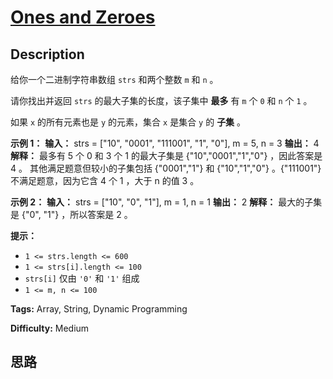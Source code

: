 # [Ones and Zeroes][title]

## Description

给你一个二进制字符串数组 `strs` 和两个整数 `m` 和 `n` 。

请你找出并返回 `strs` 的最大子集的长度，该子集中 **最多** 有 `m` 个 `0` 和 `n` 个 `1` 。

如果 `x` 的所有元素也是 `y` 的元素，集合 `x` 是集合 `y` 的 **子集** 。



**示例 1：**
            **输入：** strs = ["10", "0001", "111001", "1", "0"], m = 5, n = 3    **输出：** 4    **解释：** 最多有 5 个 0 和 3 个 1 的最大子集是 {"10","0001","1","0"} ，因此答案是 4 。    其他满足题意但较小的子集包括 {"0001","1"} 和 {"10","1","0"} 。{"111001"} 不满足题意，因为它含 4 个 1 ，大于 n 的值 3 。    

**示例 2：**
            **输入：** strs = ["10", "0", "1"], m = 1, n = 1    **输出：** 2    **解释：** 最大的子集是 {"0", "1"} ，所以答案是 2 。    



**提示：**

  * `1 <= strs.length <= 600`
  * `1 <= strs[i].length <= 100`
  * `strs[i]` 仅由 `'0'` 和 `'1'` 组成
  * `1 <= m, n <= 100`


**Tags:** Array, String, Dynamic Programming

**Difficulty:** Medium

## 思路

[title]: https://leetcode-cn.com/problems/ones-and-zeroes
